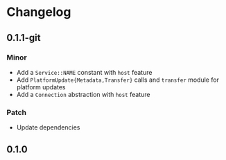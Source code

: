 # Changelog

## 0.1.1-git

### Minor

- Add a `Service::NAME` constant with `host` feature
- Add `PlatformUpdate{Metadata,Transfer}` calls and `transfer` module for platform updates
- Add a `Connection` abstraction with `host` feature

### Patch

- Update dependencies

## 0.1.0

<!-- Increment to skip CHANGELOG.md test: 3 -->

